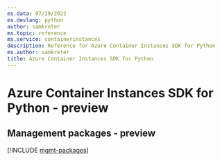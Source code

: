 ```yaml
---
ms.data: 07/29/2022
ms.devlang: python
author: samkreter
ms.topic: reference
ms.service: containerinstances
description: Reference for Azure Container Instances SDK for Python
ms.author: samkreter
title: Azure Container Instances SDK for Python
---
```

# Azure Container Instances SDK for Python - preview

## Management packages - preview
[!INCLUDE [mgmt-packages](container-instances-mgmt-index.md)]
